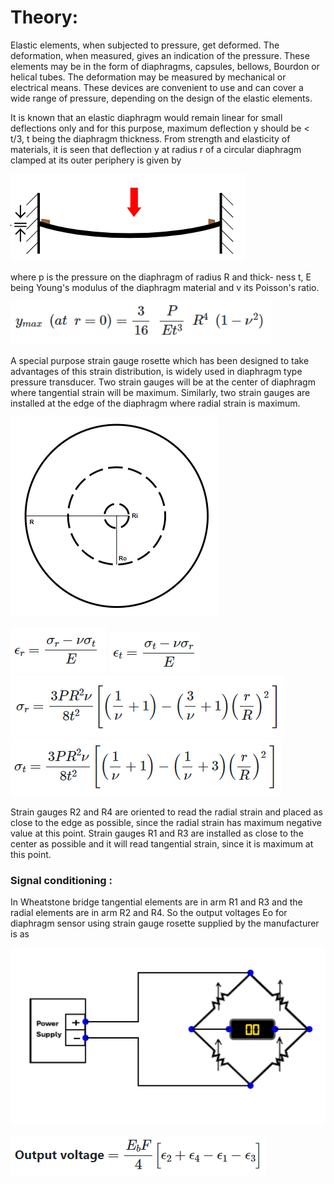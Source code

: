 # Theory:

Elastic elements, when subjected to pressure, get deformed. The deformation, when measured, gives an indication of the pressure. These elements may be in the form of diaphragms, capsules, bellows, Bourdon or helical tubes. The deformation may be measured by mechanical or electrical means. These devices are convenient to use and can cover a wide range of pressure, depending on the design of the elastic elements.

It is known that an elastic diaphragm would remain linear for small deflections only and for this purpose, maximum deflection y should be < t/3, t being the diaphragm thickness.
From strength and elasticity of materials, it is seen that deflection y at radius r of a circular diaphragm clamped at its outer periphery is given by

![1](images/img_1.PNG)

where p is the pressure on the diaphragm of radius R and thick- ness t, E being Young's modulus of the diaphragm material and v its Poisson's ratio.

![2](images/F_1.PNG)

A special purpose strain gauge rosette which has been designed to take advantages of this strain distribution, is widely used in diaphragm type pressure transducer. Two strain gauges will be at the center of diaphragm where tangential strain will be maximum. Similarly, two strain gauges are installed at the edge of the diaphragm where radial strain is maximum.

![3](images/img_2.PNG)

![4](images/F_2.PNG)
![5](images/F_3.PNG)
![6](images/F_4.PNG)
![7](images/F_5.PNG)

Strain gauges R2 and R4 are oriented to read the radial strain and placed as close to the edge as possible, since the radial strain has maximum negative value at this point.
Strain gauges R1 and R3 are installed as close to the center as possible and it will read tangential strain, since it is maximum at this point.

### Signal conditioning : 

In Wheatstone bridge tangential elements are in arm R1 and R3 and the radial elements are in arm R2 and R4. So the output voltages Eo for diaphragm sensor using strain gauge rosette supplied by the manufacturer is as 

![8](images/wheatStoneConnections.png)

![9](images/F_6.PNG)